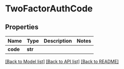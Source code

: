 # TwoFactorAuthCode


## Properties
Name | Type | Description | Notes
------------ | ------------- | ------------- | -------------
**code** | **str** |  | 

[[Back to Model list]](../README.md#documentation-for-models) [[Back to API list]](../README.md#documentation-for-api-endpoints) [[Back to README]](../README.md)


